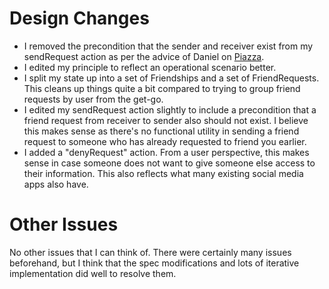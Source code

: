 # Design Changes

* I removed the precondition that the sender and receiver exist from my sendRequest action as per the advice of Daniel on [Piazza](https://piazza.com/class/melw05erqym3qt/post/165).
* I edited my principle to reflect an operational scenario better.
* I split my state up into a set of Friendships and a set of FriendRequests. This cleans up things quite a bit compared to trying to group friend requests by user from the get-go.
* I edited my sendRequest action slightly to include a precondition that a friend request from receiver to sender also should not exist. I believe this makes sense as there's no functional utility in sending a friend request to someone who has already requested to friend you earlier.
* I added a "denyRequest" action. From a user perspective, this makes sense in case someone does not want to give someone else access to their information. This also reflects what many existing social media apps also have.

# Other Issues

No other issues that I can think of. There were certainly many issues beforehand, but I think that the spec modifications and lots of iterative implementation did well to resolve them.
